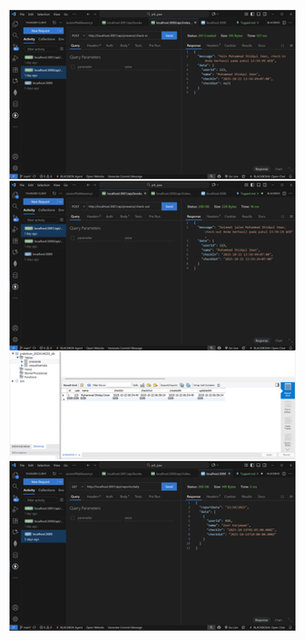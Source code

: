 ![alt text](image-10.png)
![alt text](image-11.png)
![alt text](image-12.png)
![alt text](image-13.png)